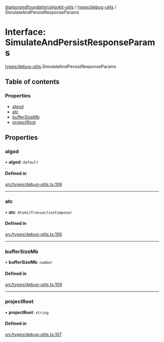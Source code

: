 [@algorandfoundation/algokit-utils](../README.md) / [types/debug-utils](../modules/types_debug_utils.md) / SimulateAndPersistResponseParams

# Interface: SimulateAndPersistResponseParams

[types/debug-utils](../modules/types_debug_utils.md).SimulateAndPersistResponseParams

## Table of contents

### Properties

- [algod](types_debug_utils.SimulateAndPersistResponseParams.md#algod)
- [atc](types_debug_utils.SimulateAndPersistResponseParams.md#atc)
- [bufferSizeMb](types_debug_utils.SimulateAndPersistResponseParams.md#buffersizemb)
- [projectRoot](types_debug_utils.SimulateAndPersistResponseParams.md#projectroot)

## Properties

### algod

• **algod**: `default`

#### Defined in

[src/types/debug-utils.ts:108](https://github.com/algorandfoundation/algokit-utils-ts/blob/main/src/types/debug-utils.ts#L108)

___

### atc

• **atc**: `AtomicTransactionComposer`

#### Defined in

[src/types/debug-utils.ts:106](https://github.com/algorandfoundation/algokit-utils-ts/blob/main/src/types/debug-utils.ts#L106)

___

### bufferSizeMb

• **bufferSizeMb**: `number`

#### Defined in

[src/types/debug-utils.ts:109](https://github.com/algorandfoundation/algokit-utils-ts/blob/main/src/types/debug-utils.ts#L109)

___

### projectRoot

• **projectRoot**: `string`

#### Defined in

[src/types/debug-utils.ts:107](https://github.com/algorandfoundation/algokit-utils-ts/blob/main/src/types/debug-utils.ts#L107)
